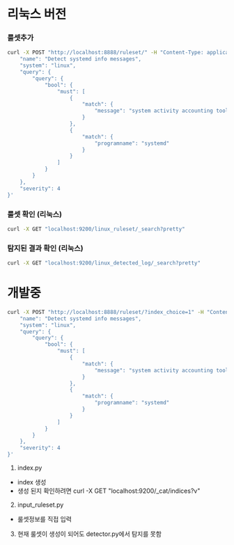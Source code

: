# 리눅스 버전
### 룰셋추가
```sh
curl -X POST "http://localhost:8888/ruleset/" -H "Content-Type: application/json" -d '{
    "name": "Detect systemd info messages",
    "system": "linux",
    "query": {
        "query": {
            "bool": {
                "must": [
                    {
                        "match": {
                            "message": "system activity accounting tool"
                        }
                    },
                    {
                        "match": {
                            "programname": "systemd"
                        }
                    }
                ]
            }
        }
    },
    "severity": 4
}'
```
### 룰셋 확인 (리눅스)
```sh
curl -X GET "localhost:9200/linux_ruleset/_search?pretty"
```

### 탐지된 결과 확인 (리눅스)
```sh
curl -X GET "localhost:9200/linux_detected_log/_search?pretty"
```

# 개발중
```sh
curl -X POST "http://localhost:8888/ruleset/?index_choice=1" -H "Content-Type: application/json" -d '{
    "name": "Detect systemd info messages",
    "system": "linux",
    "query": {
        "query": {
            "bool": {
                "must": [
                    {
                        "match": {
                            "message": "system activity accounting tool"
                        }
                    },
                    {
                        "match": {
                            "programname": "systemd"
                        }
                    }
                ]
            }
        }
    },
    "severity": 4
}'
```

1. index.py
-  index 생성
- 생성 된지 확인하려면 curl -X GET "localhost:9200/_cat/indices?v"
2. input_ruleset.py
- 룰셋정보를 직접 입력
3. 현재 룰셋이 생성이 되어도 detector.py에서 탐지를 못함 
